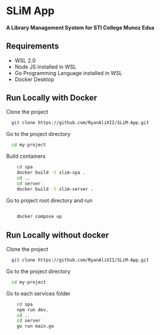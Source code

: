 # SLiM App

#### A Library Management System for STI College Munoz Edsa
## Requirements
* WSL 2.0 
* Node JS installed in WSL
* Go Programming Language installed in WSL
* Docker Desktop
## Run Locally with Docker

Clone the project

```bash
  git clone https://github.com/RyanAliXII/SLiM-App.git
```

Go to the project directory

```bash
  cd my-project
```

Build containers 

```bash
    cd spa
    docker build -t slim-spa . 
    cd .. 
    cd server 
    docker build -t slim-server . 

```

 Go to project root directory and run

```bash
    
    docker compose up
```
## Run Locally without docker

Clone the project

```bash
  git clone https://github.com/RyanAliXII/SLiM-App.git
```

Go to the project directory

```bash
  cd my-project
```

Go to each services folder

```bash
    cd spa
    npm run dev. 
    cd .. 
    cd server 
    go run main.go

```


